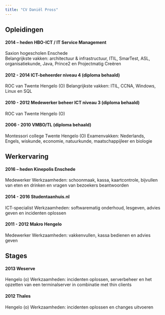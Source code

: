 ```yaml
---
title: "CV Daniël Pross"
---
```

## Opleidingen

#### 2014 – heden	HBO-ICT / IT Service Management
Saxion hogescholen Enschede\
Belangrijkste vakken: architectuur & infrastructuur, ITIL, SmarTest, ASL, organisatiekunde, Java, Prince2 en Projectmatig Creëren

#### 2012 - 2014	ICT-beheerder niveau 4 (diploma behaald)
ROC van Twente Hengelo (O)
Belangrijkste vakken: ITIL, CCNA, Windows, Linux en SQL

#### 2010 - 2012	Medewerker beheer ICT niveau 3 (diploma behaald)
ROC van Twente Hengelo (O)

#### 2006 - 2010	VMBO/TL (diploma behaald) 
Montessori college Twente Hengelo (O)
Examenvakken: Nederlands, Engels, wiskunde, economie, natuurkunde, maatschappijleer en biologie


## Werkervaring

#### 2016 – heden	Kinepolis Enschede
Medewerker
Werkzaamheden: schoonmaak, kassa, kaartcontrole, bijvullen van eten en drinken en vragen van bezoekers beantwoorden

#### 2014 - 2016	Studentaanhuis.nl
ICT-specialist
Werkzaamheden: softwarematig onderhoud, lesgeven, advies geven en incidenten oplossen

#### 2011 - 2012	Makro Hengelo
Medewerker
Werkzaamheden: vakkenvullen, kassa bedienen en advies geven


## Stages

#### 2013		Weserve
Hengelo (o)
Werkzaamheden: incidenten oplossen, serverbeheer en het opzetten van een terminalserver in combinatie met thin clients
		
#### 2012		Thales
Hengelo (o)
Werkzaamheden: incidenten oplossen en changes uitvoeren
